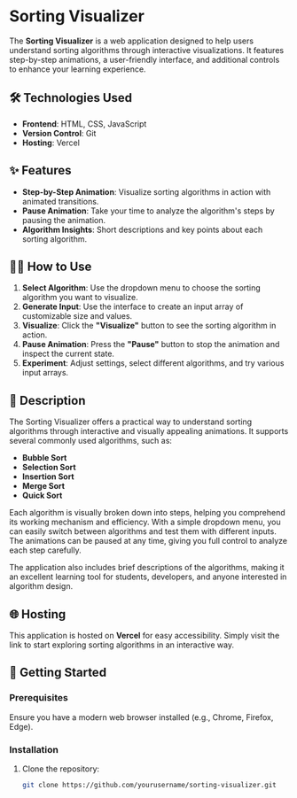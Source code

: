 # Sorting Visualizer

The **Sorting Visualizer** is a web application designed to help users understand sorting algorithms through interactive visualizations. It features step-by-step animations, a user-friendly interface, and additional controls to enhance your learning experience.

## 🛠️ Technologies Used

- **Frontend**: HTML, CSS, JavaScript
- **Version Control**: Git
- **Hosting**: Vercel

## ✨ Features

- **Step-by-Step Animation**: Visualize sorting algorithms in action with animated transitions.
- **Pause Animation**: Take your time to analyze the algorithm's steps by pausing the animation.
- **Algorithm Insights**: Short descriptions and key points about each sorting algorithm.

## 👨‍💻 How to Use

1. **Select Algorithm**: Use the dropdown menu to choose the sorting algorithm you want to visualize.
2. **Generate Input**: Use the interface to create an input array of customizable size and values.
3. **Visualize**: Click the **"Visualize"** button to see the sorting algorithm in action.
4. **Pause Animation**: Press the **"Pause"** button to stop the animation and inspect the current state.
5. **Experiment**: Adjust settings, select different algorithms, and try various input arrays.

## 📒 Description

The Sorting Visualizer offers a practical way to understand sorting algorithms through interactive and visually appealing animations. It supports several commonly used algorithms, such as:

- **Bubble Sort**
- **Selection Sort**
- **Insertion Sort**
- **Merge Sort**
- **Quick Sort**

Each algorithm is visually broken down into steps, helping you comprehend its working mechanism and efficiency. With a simple dropdown menu, you can easily switch between algorithms and test them with different inputs. The animations can be paused at any time, giving you full control to analyze each step carefully.

The application also includes brief descriptions of the algorithms, making it an excellent learning tool for students, developers, and anyone interested in algorithm design.

## 🌐 Hosting

This application is hosted on **Vercel** for easy accessibility. Simply visit the link to start exploring sorting algorithms in an interactive way.

## 🚀 Getting Started

### Prerequisites
Ensure you have a modern web browser installed (e.g., Chrome, Firefox, Edge).

### Installation

1. Clone the repository:
   ```bash
   git clone https://github.com/yourusername/sorting-visualizer.git
